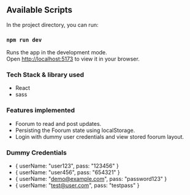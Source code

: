 ## Available Scripts

In the project directory, you can run:

### `npm run dev`

Runs the app in the development mode.\
Open [http://localhost:5173](http://localhost:5173) to view it in your browser.

### Tech Stack & library used

- React
- sass

### Features implemented

- Foorum to read and post updates.
- Persisting the Foorum state using localStorage.
- Login with dummy user credentials and view stored foorum layout.


### Dummy Credentials

- { userName: "user123", pass: "123456" }
- { userName: "user456", pass: "654321" }
- { userName: "demo@example.com", pass: "password123" }
- { userName: "test@user.com", pass: "testpass" }
